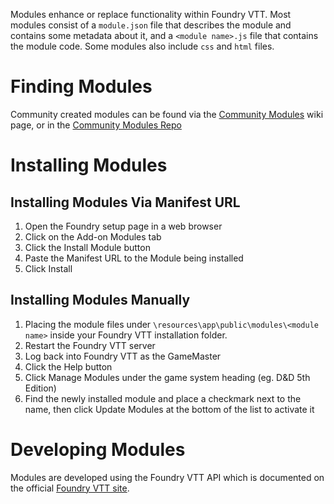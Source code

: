 Modules enhance or replace functionality within Foundry VTT. Most modules consist of a `module.json` file that describes the module and contains some metadata about it, and a `<module name>.js` file that contains the module code. Some modules also include `css` and `html` files.

# Finding Modules
Community created modules can be found via the [Community Modules](https://foundry-vtt-community.github.io/wiki/Community-Modules/) wiki page, or in the [Community Modules Repo](https://github.com/foundry-vtt-community/modules)

# Installing Modules

## Installing Modules Via Manifest URL
1. Open the Foundry setup page in a web browser
2. Click on the Add-on Modules tab
3. Click the Install Module button
4. Paste the Manifest URL to the Module being installed
5. Click Install 

## Installing Modules Manually
1. Placing the module files under `\resources\app\public\modules\<module name>` inside your Foundry VTT installation folder. 
2. Restart the Foundry VTT server
3. Log back into Foundry VTT as the GameMaster
4. Click the Help button
5. Click Manage Modules under the game system heading (eg. D&D 5th Edition)
6. Find the newly installed module and place a checkmark next to the name, then click Update Modules at the bottom of the list to activate it


# Developing Modules
Modules are developed using the Foundry VTT API which is documented on the official [Foundry VTT site](http://foundryvtt.com/pages/api.html).

